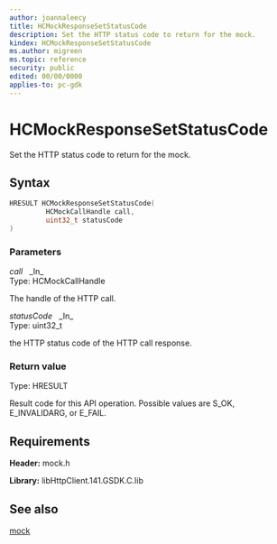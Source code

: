 ```yaml
---
author: joannaleecy
title: HCMockResponseSetStatusCode
description: Set the HTTP status code to return for the mock.
kindex: HCMockResponseSetStatusCode
ms.author: migreen
ms.topic: reference
security: public
edited: 00/00/0000
applies-to: pc-gdk
---
```


# HCMockResponseSetStatusCode  

Set the HTTP status code to return for the mock.  

## Syntax  
  
```cpp
HRESULT HCMockResponseSetStatusCode(  
         HCMockCallHandle call,  
         uint32_t statusCode  
)  
```  
  
### Parameters  
  
*call* &nbsp;&nbsp;\_In\_  
Type: HCMockCallHandle  
  
The handle of the HTTP call.  
  
*statusCode* &nbsp;&nbsp;\_In\_  
Type: uint32_t  
  
the HTTP status code of the HTTP call response.  
  
  
### Return value  
Type: HRESULT
  
Result code for this API operation. Possible values are S_OK, E_INVALIDARG, or E_FAIL.
  
## Requirements  
  
**Header:** mock.h
  
**Library:** libHttpClient.141.GSDK.C.lib
  
## See also  
[mock](../mock_members.md)  
  
  